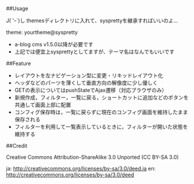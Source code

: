 ##Usage

J( 'ｰ`)し themesディレクトリに入れて、sysprettyを継承すればいいのよ...

theme: yourtheme@syspretty

+  a-blog cms v1.5.0以降が必要です
+  上記では便宜上sysprettyとしてますが、テーマ名はなんでもいいです

##Feature

+  レイアウトを左ナビゲーション型に変更・リキッドレイアウト化
+  ヘッダなどのパーツを薄くして垂直方向の解像度に少し優しく
+  GETの表示についてはpushStateでAjax遷移（対応ブラウザのみ）
+  新規作成，フィルター，一覧に戻る，ショートカットに追加などのボタンを共通して画面上部に配置
+  コンフィグ保存時は，一覧に戻らずに現在のコンフィグ画面を維持したまま保存される
+  フィルターを利用して一覧表示しているときに，フィルターが開いた状態を維持する

##Credit

Creative Commons Attribution-ShareAlike 3.0 Unported (CC BY-SA 3.0)

ja: http://creativecommons.org/licenses/by-sa/3.0/deed.ja
en: http://creativecommons.org/licenses/by-sa/3.0/deed
